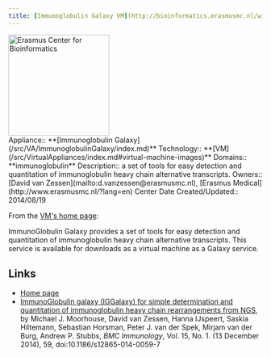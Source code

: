 ```yaml
---
title: [Immunoglobulin Galaxy VM](http://bioinformatics.erasmusmc.nl/wiki/index.php/Immunoglobulin_Galaxy)
---
```

<div class='center'>
<a href='http://bioinformatics.erasmusmc.nl/wiki/index.php/Immunoglobulin_Galaxy'><img src="/src/Images/Logos/ERasmusBioinformatics.jpg" alt="Erasmus Center for Bioinformatics" height="200" /></a>
</div>





<div class='dictbox'>
 Appliance:: **[Immunoglobulin Galaxy](/src/VA/ImmunoglobulinGalaxy/index.md)**
 Technology:: **[VM](/src/VirtualAppliances/index.md#virtual-machine-images)**
 Domains:: **immunoglobulin** 
 Description:: a set of tools for easy detection and quantitation of immunoglobulin heavy chain alternative transcripts. 
 Owners:: [David van Zessen](mailto:d.vanzessen@erasmusmc.nl), [Erasmus Medical](http://www.erasmusmc.nl/?lang=en) Center
 Date Created/Updated:: 2014/08/19
</div>

From the [VM's home page](http://bioinformatics.erasmusmc.nl/wiki/index.php/Immunoglobulin_Galaxy):

 ImmunoGlobulin Galaxy provides a set of tools for easy detection and quantitation of immunoglobulin heavy chain alternative transcripts. This service is available for downloads as a virtual machine as a Galaxy service.

## Links

* [Home page](http://bioinformatics.erasmusmc.nl/wiki/index.php/Immunoglobulin_Galaxy)
* [ImmunoGlobulin galaxy (IGGalaxy) for simple determination and quantitation of immunoglobulin heavy chain rearrangements from NGS](http://bit.ly/1ry0gqS), by Michael J. Moorhouse, David van Zessen, Hanna IJspeert, Saskia Hiltemann, Sebastian Horsman, Peter J. van der Spek, Mirjam van der Burg, Andrew P. Stubbs, *BMC Immunology*, Vol. 15, No. 1. (13 December 2014), 59, doi:10.1186/s12865-014-0059-7

